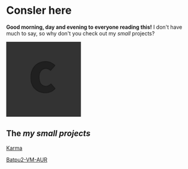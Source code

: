 # Consler here

**Good morning, day and evening to everyone reading this!**
I don't have much to say, so why don't you check out my *small* projects?

<img src="https://github.com/consler/Consler/blob/main/pfp.jpg" width="200">

## The *my small projects*

[Karma](https://github.com/consler/Karma)

[Batpu2-VM-AUR](https://github.com/consler/Batpu2-VM-AUR)
